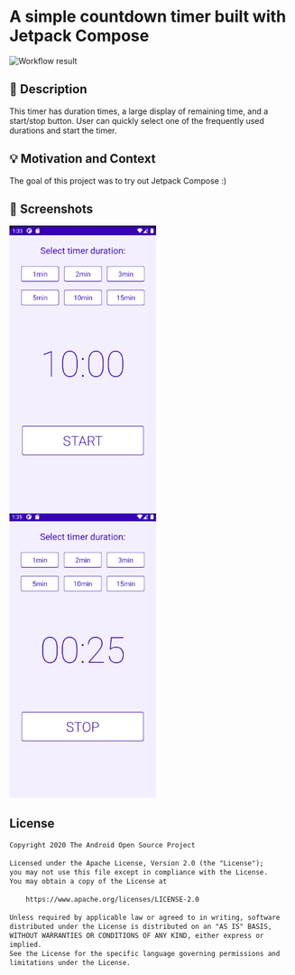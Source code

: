# A simple countdown timer built with Jetpack Compose

<!--- Replace <OWNER> with your Github Username and <REPOSITORY> with the name of your repository. -->
<!--- You can find both of these in the url bar when you open your repository in github. -->
![Workflow result](https://github.com/jcode9/android-dev-challenge-compose-timer/workflows/Check/badge.svg)


## :scroll: Description
<!--- Describe your app in one or two sentences -->
This timer has duration times, a large display of remaining time, and a start/stop button.
User can quickly select one of the frequently used durations and start the timer.


## :bulb: Motivation and Context
<!--- Optionally point readers to interesting parts of your submission. -->
<!--- What are you especially proud of? -->
The goal of this project was to try out Jetpack Compose :)


## :camera_flash: Screenshots
<!-- You can add more screenshots here if you like -->
<img src="/results/screenshot_1.png" width="260">&emsp;<img src="/results/screenshot_2.png" width="260">

## License
```
Copyright 2020 The Android Open Source Project

Licensed under the Apache License, Version 2.0 (the "License");
you may not use this file except in compliance with the License.
You may obtain a copy of the License at

    https://www.apache.org/licenses/LICENSE-2.0

Unless required by applicable law or agreed to in writing, software
distributed under the License is distributed on an "AS IS" BASIS,
WITHOUT WARRANTIES OR CONDITIONS OF ANY KIND, either express or implied.
See the License for the specific language governing permissions and
limitations under the License.